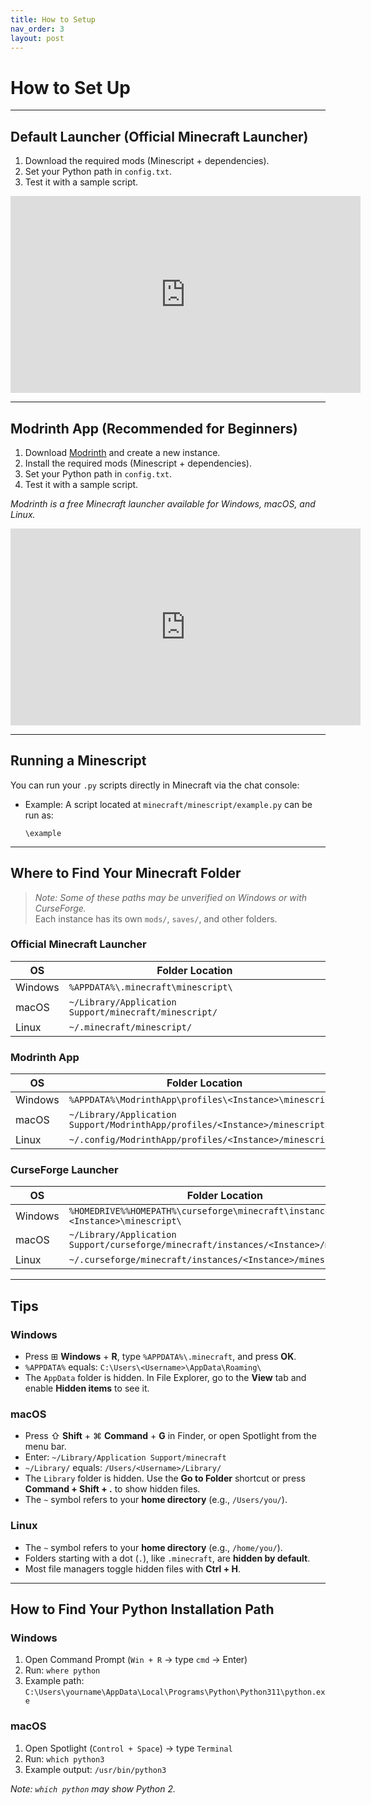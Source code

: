 ```yaml
---
title: How to Setup
nav_order: 3
layout: post
---
```


# How to Set Up

---

## Default Launcher (Official Minecraft Launcher)

1. Download the required mods (Minescript + dependencies).
2. Set your Python path in `config.txt`.
3. Test it with a sample script.

<iframe width="560" height="315" src="https://www.youtube.com/embed/1Monkt8_mgk?si=NVGXIf-0AVcAGEAu&amp;start=31" title="YouTube video player" frameborder="0" allow="accelerometer; autoplay; clipboard-write; encrypted-media; gyroscope; picture-in-picture; web-share" referrerpolicy="strict-origin-when-cross-origin" allowfullscreen></iframe>

---

## Modrinth App (Recommended for Beginners)

1. Download [Modrinth](https://modrinth.com/) and create a new instance.
2. Install the required mods (Minescript + dependencies).
3. Set your Python path in `config.txt`.
4. Test it with a sample script.

*Modrinth is a free Minecraft launcher available for Windows, macOS, and Linux.*

<iframe width="560" height="315" src="https://www.youtube.com/embed/2TMlJIipzpI?si=7Vs1NCPJTUDaqmOh" title="YouTube video player" frameborder="0" allow="accelerometer; autoplay; clipboard-write; encrypted-media; gyroscope; picture-in-picture; web-share" referrerpolicy="strict-origin-when-cross-origin" allowfullscreen></iframe>

---

## Running a Minescript

You can run your `.py` scripts directly in Minecraft via the chat console:

* Example: A script located at
  `minecraft/minescript/example.py`
  can be run as:

  ```
  \example
  ```

---

## Where to Find Your Minecraft Folder

> *Note: Some of these paths may be unverified on Windows or with CurseForge.*  
> Each instance has its own `mods/`, `saves/`, and other folders.

### Official Minecraft Launcher

| OS      | Folder Location                                      |
| ------- | ---------------------------------------------------- |
| Windows | `%APPDATA%\.minecraft\minescript\`                               |
| macOS   | `~/Library/Application Support/minecraft/minescript/` |
| Linux   | `~/.minecraft/minescript/`                                       |

### Modrinth App

| OS      | Folder Location                                                             |
| ------- | --------------------------------------------------------------------------- |
| Windows | `%APPDATA%\ModrinthApp\profiles\<Instance>\minescript\`     |
| macOS   | `~/Library/Application Support/ModrinthApp/profiles/<Instance>/minescript/` |
| Linux   | `~/.config/ModrinthApp/profiles/<Instance>/minescript/` |

### CurseForge Launcher

| OS      | Folder Location                                       |
| ------- | ----------------------------------------------------- |
| Windows | `%HOMEDRIVE%%HOMEPATH%\curseforge\minecraft\instances\<Instance>\minescript\` |
| macOS   | `~/Library/Application Support/curseforge/minecraft/instances/<Instance>/minescript/` |
| Linux   | `~/.curseforge/minecraft/instances/<Instance>/minescript/` |

---

## Tips

### Windows

* Press ⊞ **Windows** + **R**, type `%APPDATA%\.minecraft`, and press **OK**.
* `%APPDATA%` equals:
  `C:\Users\<Username>\AppData\Roaming\`
* The `AppData` folder is hidden.
  In File Explorer, go to the **View** tab and enable **Hidden items** to see it.

### macOS

* Press ⇧ **Shift** + ⌘ **Command** + **G** in Finder, or open Spotlight from the menu bar.
* Enter:
  `~/Library/Application Support/minecraft`
* `~/Library/` equals:
  `/Users/<Username>/Library/`
* The `Library` folder is hidden.
  Use the **Go to Folder** shortcut or press **Command + Shift + .** to show hidden files.
* The `~` symbol refers to your **home directory** (e.g., `/Users/you/`).

### Linux

* The `~` symbol refers to your **home directory** (e.g., `/home/you/`).
* Folders starting with a dot (`.`), like `.minecraft`, are **hidden by default**.
* Most file managers toggle hidden files with **Ctrl + H**.

---

## How to Find Your Python Installation Path

### Windows

1. Open Command Prompt (`Win + R` → type `cmd` → Enter)
2. Run: `where python`
3. Example path: `C:\Users\yourname\AppData\Local\Programs\Python\Python311\python.exe`

### macOS

1. Open Spotlight (`Control + Space`) → type `Terminal`
2. Run: `which python3`
3. Example output: `/usr/bin/python3`

*Note: `which python` may show Python 2.*
